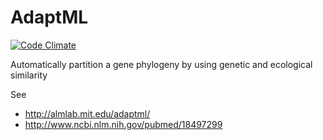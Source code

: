AdaptML
=======

[![Code Climate](https://codeclimate.com/github/almlab/adaptml/badges/gpa.svg)](https://codeclimate.com/github/almlab/adaptml)

Automatically partition a gene phylogeny by using genetic and ecological similarity

See
 - http://almlab.mit.edu/adaptml/
 - http://www.ncbi.nlm.nih.gov/pubmed/18497299
